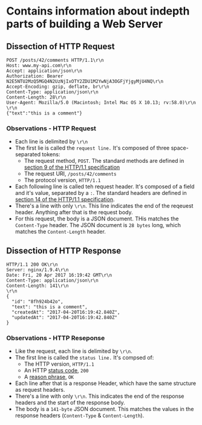 # Contains information about indepth parts of building a Web Server

## Dissection of HTTP Request

```http
POST /posts/42/comments HTTP/1.1\r\n
Host: www.my-api.com\r\n
Accept: application/json\r\n
Authorization: Bearer N2E5NTU2MzQ5MGQ4N2UzNjIxOTY2ZDU1M2YwNjA3OGFjYjgyMjU4NQ\r\n
Accept-Encoding: gzip, deflate, br\r\n
Content-Type: application/json\r\n
Content-Length: 28\r\n
User-Agent: Mozilla/5.0 (Macintosh; Intel Mac OS X 10.13; rv:58.0)\r\n
\r\n
{"text":"this is a comment"}
```

### Observations - HTTP Request

- Each line is delimited by `\r\n`
- The first lie is called the `request line.` It's composed of three space-separated tokens:
  - The request method, `POST`. The standard methods are defined in [section 9 of the HTTP/1.1 specification](https://www.rfc-editor.org/rfc/rfc9110#name-methods)
  - The request URI, `/posts/42/comments`
  - The protocol version, `HTTP/1.1`
- Each following line is called teh request header. It's composed of a field and it's value, separated by a `:`. The standard headers are defined in [section 14 of the HTTP/1.1 specification](https://www.rfc-editor.org/rfc/rfc9110#name-field-name-registration).
- There's a line with only `\r\n`. This line indicates the end of the reqeuest header. Anything after that is the request body.
- For this request, the body is a JSON document. THis matches the `Content-Type` header. The JSON document is `28 bytes` long, which matches the `Content-Length` header.

## Dissection of HTTP Response

```http
HTTP/1.1 200 OK\r\n
Server: nginx/1.9.4\r\n
Date: Fri, 20 Apr 2017 16:19:42 GMT\r\n
Content-Type: application/json\r\n
Content-Length: 141\r\n
\r\n
{
  "id": "8fh924b42o",
  "text": "this is a comment",
  "createdAt": "2017-04-20T16:19:42.840Z",
  "updatedAt": "2017-04-20T16:19:42.840Z"
}
```

### Observations - HTTP Reseponse

- Like the request, each line is delimited by `\r\n`.
- The first line is called the `status line.` It's compsed of:
  - The HTTP version, `HTTP/1.1`
  - An HTTP [status code](https://www.rfc-editor.org/rfc/rfc9110.html#name-status-codes), `200`
  - A [reason phrase](https://www.rfc-editor.org/rfc/rfc9110.html#name-status-codes), `OK`
- Each line after that is a response Header, which have the same structure as request headers.
- There's a line with only `\r\n`. This indicates the end of the response headers and the start of the response body.
- The body is a `141-byte` JSON document. This matches the values in the response headers (`Content-Type` & `Content-Length`).
